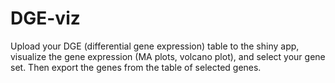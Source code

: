 # DGE-viz

Upload your DGE (differential gene expression) table to the shiny app, visualize the gene expression (MA plots, volcano plot), and select your gene set. Then export the genes from the table of selected genes.
